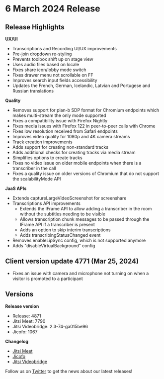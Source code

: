 # 6 March 2024 Release

## Release Highlights

**UX/UI**

* Transcriptions and Recording UI/UX improvements
* Pre-join dropdown re-styling
* Prevents toolbox shift up on stage view
* Uses audio files based on locale
* Fixes share icon/lobby mode switch
* Fixes drawer menu not scrollable on FF
* Improves search input fields accessibility
* Updates the French, German, Icelandic, Latvian and Portugese and Russian translations

**Quality**

* Removes support for plan-b SDP format for Chromium endpoints which makes multi-stream the only mode supported
* Fixes a compatibility issue with Firefox Nightly
* Fixes media issues with Firefox 122 in peer-to-peer calls with Chrome
* Fixes low resolution received from Safari endpoints
* Improves video quality for 1080p and 4K camera streams
* Track creation improvements
* Adds support for creating non-standard tracks
* Adds additional checks for creating tracks via media stream
* Simplifies options to create tracks
* Fixes no video issue on older mobile endpoints when there is a transcriber in the call
* Fixes a quality issue on older versions of Chromium that do not support the scalabilityMode API

**JaaS APIs**

* Extends captureLargeVideoScreenshot for screenshare
* Transcriptions API improvements
	+ Extends the IFrame API to allow adding a transcriber in the room without the subtitles needing to be visible
	+ Allows transcription chunk messages to be passed through the IFrame API if a transcriber is present
	+ Adds an option to skip interim transcriptions
	+ Adds transcribingStatusChanged event
* Removes enableLipSync config, which is not supported anymore
* Adds "disableVirtualBackground" config

## Client version update 4771 (Mar 25, 2024)

* Fixes an issue with camera and microphone not turning on when a visitor is promoted to a participant

## Versions

**Release version**

* Release: 4871
* Jitsi Meet: 7790
* Jitsi Videobridge: 2.3-74-ga015be96
* Jicofo: 1067

**Changelog**

* [Jitsi Meet](https://github.com/jitsi/jitsi-meet/compare/release-7693...release-7790)
* [Jicofo](https://github.com/jitsi/jicofo/compare/1055...1067)
* [Jitsi Videobridge](https://github.com/jitsi/jitsi-videobridge/compare/5c48e421...a015be96)

Follow us on [Twitter](https://twitter.com/JaaSOfficial) to get the news about our latest releases!
